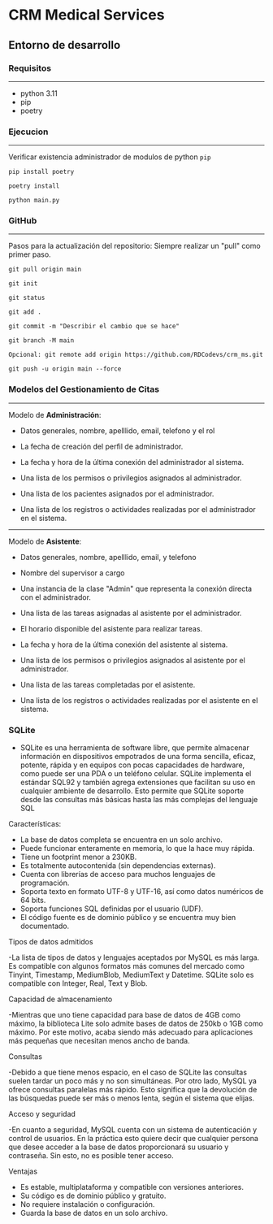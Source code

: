 # CRM Medical Services

## Entorno de desarrollo

### Requisitos

---

- python 3.11
- pip
- poetry

### Ejecucion

---

Verificar existencia administrador de modulos de python `pip`

```text
pip install poetry
```

```text
poetry install
```

```text
python main.py
```

### GitHub

---

Pasos para la actualización del repositorio:
Siempre realizar un "pull" como primer paso.

```text
git pull origin main
```

```text
git init
```

```text
git status
```

```text
git add .
```

```text
git commit -m "Describir el cambio que se hace"
```

```text
git branch -M main
```

```text
Opcional: git remote add origin https://github.com/RDCodevs/crm_ms.git
```

```text
git push -u origin main --force
```

### Modelos del Gestionamiento de Citas

---
Modelo de **Administración**:

- Datos generales, nombre, apelllido, email, telefono y el rol

- La fecha de creación del perfil de administrador.

- La fecha y hora de la última conexión del administrador al sistema.

- Una lista de los permisos o privilegios asignados al administrador.

- Una lista de los pacientes asignados por el administrador.

- Una lista de los registros o actividades realizadas por el administrador en el sistema.

---
Modelo de **Asistente**:

- Datos generales, nombre, apelllido, email, y telefono

- Nombre del supervisor a cargo

- Una instancia de la clase "Admin" que representa la conexión directa con el administrador.

- Una lista de las tareas asignadas al asistente por el administrador.

- El horario disponible del asistente para realizar tareas.

- La fecha y hora de la última conexión del asistente al sistema.

- Una lista de los permisos o privilegios asignados al asistente por el administrador.

- Una lista de las tareas completadas por el asistente.
  
- Una lista de los registros o actividades realizadas por el asistente en el sistema.

### SQLite
- SQLite es una herramienta de software libre, que permite almacenar información en dispositivos empotrados de una forma sencilla, eficaz, potente, rápida y en equipos con pocas capacidades de hardware, como puede ser una PDA o un teléfono celular. SQLite implementa el estándar SQL92 y también agrega extensiones que facilitan su uso en cualquier ambiente de desarrollo. Esto permite que SQLite soporte desde las consultas más básicas hasta las más complejas del lenguaje SQL
  
Características:
- La base de datos completa se encuentra en un solo archivo.
- Puede funcionar enteramente en memoria, lo que la hace muy rápida.
- Tiene un footprint menor a 230KB.
- Es totalmente autocontenida (sin dependencias externas).
- Cuenta con librerías de acceso para muchos lenguajes de programación.
- Soporta texto en formato UTF-8 y UTF-16, así como datos numéricos de 64 bits.
- Soporta funciones SQL definidas por el usuario (UDF).
- El código fuente es de dominio público y se encuentra muy bien documentado.
  
Tipos de datos admitidos

-La lista de tipos de datos y lenguajes aceptados por MySQL es más larga. Es compatible con algunos formatos más comunes del mercado como Tinyint, Timestamp, MediumBlob, MediumText y Datetime. SQLite solo es compatible con Integer, Real, Text y Blob.

Capacidad de almacenamiento

-Mientras que uno tiene capacidad para base de datos de 4GB como máximo, la biblioteca Lite solo admite bases de datos de 250kb o 1GB como máximo. Por este motivo, acaba siendo más adecuado para aplicaciones más pequeñas que necesitan menos ancho de banda.

Consultas

-Debido a que tiene menos espacio, en el caso de SQLite las consultas suelen tardar un poco más y no son simultáneas. Por otro lado, MySQL ya ofrece consultas paralelas más rápido. Esto significa que la devolución de las búsquedas puede ser más o menos lenta, según el sistema que elijas.

Acceso y seguridad

-En cuanto a seguridad, MySQL cuenta con un sistema de autenticación y control de usuarios. En la práctica esto quiere decir que cualquier persona que desee acceder a la base de datos proporcionará su usuario y contraseña. Sin esto, no es posible tener acceso.

Ventajas

- Es estable, multiplataforma y compatible con versiones anteriores.
- Su código es de dominio público y gratuito.
- No requiere instalación o configuración.
- Guarda la base de datos en un solo archivo.





